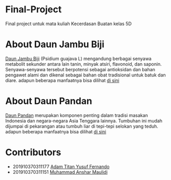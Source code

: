 # Final-Project
Final project untuk mata kuliah Kecerdasan Buatan kelas 5D


# About Daun Jambu Biji
[Daun Jambu Biji](https://www.google.com/search?q=daun+jambu+biji+adalah&sxsrf=AOaemvLuT0yJeDIg9qVMs1dnvrBZkTi0sg:1634790808413&source=lnms&tbm=isch&sa=X&ved=2ahUKEwjxg6ur1trzAhUUfH0KHVNtBZAQ_AUoAnoECAEQBA&biw=1366&bih=663&dpr=1) (Psidium guajava L) mengandung berbagai senyawa metabolit sekunder antara lain tanin, minyak atsiri, flavonoid, dan saponin. Senyawa-senyawa tersebut berpotensi sebagai antioksidan dan bahan pengawet alami dan dikenal sebagai bahan obat tradisional untuk batuk dan diare. adapun beberapa manfaatnya bisa dilihat [di sini](https://artikel.rumah123.com/12-manfaat-daun-jambu-biji-bisa-untuk-perawatan-wajah-dan-rambut-80606)

# About Daun Pandan
[Daun Pandan](https://www.google.com/search?q=daun+pandan&tbm=isch&ved=2ahUKEwj-yZa119rzAhXkjtgFHT7PBpsQ2-cCegQIABAA&oq=daun+pandan&gs_lcp=CgNpbWcQAzIICAAQgAQQsQMyBQgAEIAEMgUIABCABDIFCAAQgAQyBQgAEIAEMgUIABCABDIFCAAQgAQyBQgAEIAEMgUIABCABDIFCAAQgAQ6BwgjEO8DECc6BAgAEBg6CwgAEIAEELEDEIMBUMqHAViqiwFgzI0BaABwAHgBgAHjAYgBogWSAQU2LjAuMZgBAKABAaoBC2d3cy13aXotaW1nwAEB&sclient=img&ei=ue5wYb6JHeSd4t4Pvp6b2Ak&bih=663&biw=1366) merupakan komponen penting dalam tradisi masakan Indonesia dan negara-negara Asia Tenggara lainnya. Tumbuhan ini mudah dijumpai di pekarangan atau tumbuh liar di tepi-tepi selokan yang teduh. adapun beberapa manfaatnya bisa dilihat [di sini](https://www.dream.co.id/fresh/22-manfaat-daun-pandan-untuk-kesehatan-tubuh-tak-perlu-diragukan-lagi-191011f.html)

# Contributors
* 201910370311177  [Adam Titan Yusuf Fernando](https://github.com/2019-177-Adam)
* 201910370311151  [Muhammad Anshar Maulidi](https://github.com/Ansar23-x)
